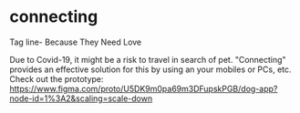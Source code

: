 # connecting
Tag line- Because They Need Love

Due to Covid-19, it might be a risk to travel in search of pet. "Connecting" provides an effective solution for this by using an your mobiles or PCs, etc.
Check out the prototype:
https://www.figma.com/proto/U5DK9m0pa69m3DFupskPGB/dog-app?node-id=1%3A2&scaling=scale-down
